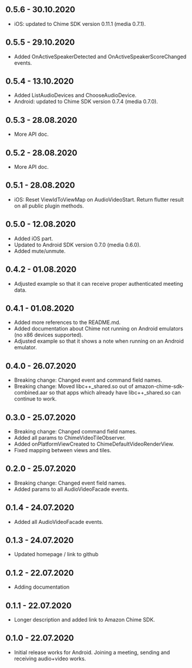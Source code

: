 ## 0.5.6 - 30.10.2020

* iOS: updated to Chime SDK version 0.11.1 (media 0.7.1).

## 0.5.5 - 29.10.2020

* Added OnActiveSpeakerDetected and OnActiveSpeakerScoreChanged events.

## 0.5.4 - 13.10.2020

* Added ListAudioDevices and ChooseAudioDevice. 
* Android: updated to Chime SDK version 0.7.4 (media 0.7.0).

## 0.5.3 - 28.08.2020

* More API doc.

## 0.5.2 - 28.08.2020

* More API doc.

## 0.5.1 - 28.08.2020

* iOS: Reset ViewIdToViewMap on AudioVideoStart. Return flutter result on all public plugin methods.

## 0.5.0 - 12.08.2020

* Added iOS part. 
* Updated to Android SDK version 0.7.0 (media 0.6.0).
* Added mute/unmute.

## 0.4.2 - 01.08.2020

* Adjusted example so that it can receive proper authenticated meeting data. 

## 0.4.1 - 01.08.2020

* Added more references to the README.md.
* Added documentation about Chime not running on Android emulators (no x86 devices supported).
* Adjusted example so that it shows a note when running on an Android emulator. 

## 0.4.0 - 26.07.2020

* Breaking change: Changed event and command field names.
* Breaking change: Moved libc++_shared.so out of amazon-chime-sdk-combined.aar so that apps which already have libc++_shared.so can continue to work.

## 0.3.0 - 25.07.2020

* Breaking change: Changed command field names.
* Added all params to ChimeVideoTileObserver. 
* Added onPlatformViewCreated to ChimeDefaultVideoRenderView. 
* Fixed mapping between views and tiles. 

## 0.2.0 - 25.07.2020

* Breaking change: Changed event field names.  
* Added params to all AudioVideoFacade events. 

## 0.1.4 - 24.07.2020

* Added all AudioVideoFacade events. 

## 0.1.3 - 24.07.2020

* Updated homepage / link to github 

## 0.1.2 - 22.07.2020

* Adding documentation 

## 0.1.1 - 22.07.2020

* Longer description and added link to Amazon Chime SDK. 

## 0.1.0 - 22.07.2020

* Initial release works for Android. Joining a meeting, sending and receiving audio+video works.
